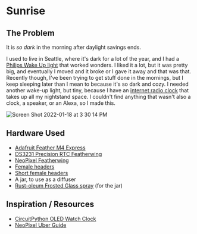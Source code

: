 # Sunrise

## The Problem

It is _so dark_ in the morning after daylight savings ends.

I used to live in Seattle, where it's dark for a lot of the year, and I had a [Philips Wake Up light](https://www.usa.philips.com/c-p/HF3471_60/wake-up-light) that worked wonders. I liked it a lot, but it was pretty big, and eventually I moved and it broke or I gave it away and that was that. Recently though, I've been trying to get stuff done in the mornings, but I keep sleeping later than I mean to because it's so dark and cozy. I needed another wake-up light, but tiny, because I have an [internet radio clock](https://gracedigital.com/products/mondo-elite) that takes up all my nightstand space. I couldn't find anything that wasn't also a clock, a speaker, or an Alexa, so I made this.

![Screen Shot 2022-01-18 at 3 30 14 PM](https://user-images.githubusercontent.com/8127482/151877503-8efa9e8c-8d88-4a2f-bf6f-f122afca6e94.png)


## Hardware Used

- [Adafruit Feather M4 Express](https://www.adafruit.com/product/3857)
- [DS3231 Precision RTC Featherwing](https://www.adafruit.com/product/3028)
- [NeoPixel Featherwing](https://www.adafruit.com/product/2945)
- [Female headers](https://www.adafruit.com/product/2886)
- [Short female headers](https://www.adafruit.com/product/2940)
- A jar, to use as a diffuser
- [Rust-oleum Frosted Glass spray](https://www.rustoleum.com/product-catalog/consumer-brands/specialty/frosted-glass-spray/) (for the jar)

## Inspiration / Resources

- [CircuitPython OLED Watch Clock](https://learn.adafruit.com/circuitpython-oled-watch/overview)
- [NeoPixel Uber Guide](https://learn.adafruit.com/adafruit-neopixel-uberguide/python-circuitpython)
